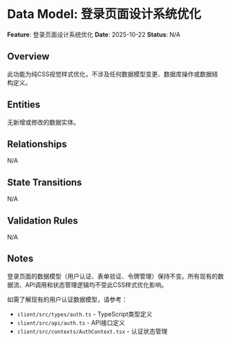 # Data Model: 登录页面设计系统优化

**Feature**: 登录页面设计系统优化
**Date**: 2025-10-22
**Status**: N/A

## Overview

此功能为纯CSS视觉样式优化，不涉及任何数据模型变更、数据库操作或数据结构定义。

## Entities

无新增或修改的数据实体。

## Relationships

N/A

## State Transitions

N/A

## Validation Rules

N/A

## Notes

登录页面的数据模型（用户认证、表单验证、令牌管理）保持不变。所有现有的数据流、API调用和状态管理逻辑均不受此CSS样式优化影响。

如需了解现有的用户认证数据模型，请参考：
- `client/src/types/auth.ts` - TypeScript类型定义
- `client/src/api/auth.ts` - API接口定义
- `client/src/contexts/AuthContext.tsx` - 认证状态管理
